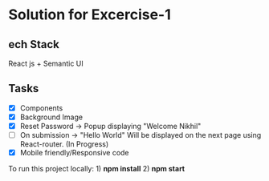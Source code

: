 # Solution for Excercise-1

## ech Stack

React js + Semantic UI 

## Tasks

- [X] Components 
- [X] Background Image 
- [X] Reset Password ->  Popup displaying "Welcome Nikhil"
- [ ] On submission -> "Hello World" Will be displayed on the next page using React-router. (In Progress) 
- [X] Mobile friendly/Responsive code 

To run this project locally:  1) **npm install**
                              2) **npm start**
